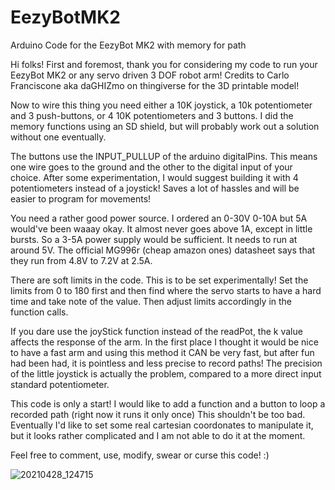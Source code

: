 # EezyBotMK2
Arduino Code for the EezyBot MK2 with memory for path

Hi folks! First and foremost, thank you for considering my code to run your EezyBot MK2 or any servo driven 3 DOF robot arm! Credits to Carlo Franciscone aka daGHIZmo on thingiverse for the 3D printable model! 

  Now to wire this thing you need either a 10K joystick, a 10k potentiometer and 3 push-buttons, or 4  10K potentiometers and 3 buttons. I did the memory functions using an SD shield, but will probably work out a solution without one eventually. 
  
  The buttons use the INPUT_PULLUP of the arduino digitalPins. This means one wire goes to the ground and the other to the digital input of your choice. 
    After some experimentation, I would suggest building it with 4 potentiometers instead of a joystick! Saves a lot of hassles and will be easier to program for movements!
    
   You need a rather good power source. I ordered an 0-30V 0-10A but 5A would've been waaay okay. It almost never goes above 1A, except in little bursts. So a 3-5A power supply would be sufficient. It needs to run at around 5V. The official MG996r (cheap amazon ones) datasheet says that they run from 4.8V to 7.2V at 2.5A. 
   
   There are soft limits in the code. This is to be set experimentally! Set the limits from 0 to 180 first and then find where the servo starts to have a hard time and take note of the value. Then adjust limits accordingly in the function calls. 
   
   If you dare use the joyStick function instead of the readPot, the k value affects the response of the arm. In the first place I thought it would be nice to have a fast arm and using this method it CAN be very fast, but after fun had been had, it is pointless and less precise to record paths! The precision of the little joystick is actually the problem, compared to a more direct input standard potentiometer. 
    
  This code is only a start! I would like to add a function and a button to loop a recorded path (right now it runs it only once) This shouldn't be too bad. Eventually I'd like to set some real cartesian coordonates to manipulate it, but it looks rather complicated and I am not able to do it at the moment. 
   
   Feel free to comment, use, modify, swear or curse this code! :) 

![20210428_124715](https://user-images.githubusercontent.com/81876951/116444084-5c8c8700-a822-11eb-8304-6fdb869e4cab.jpg)
